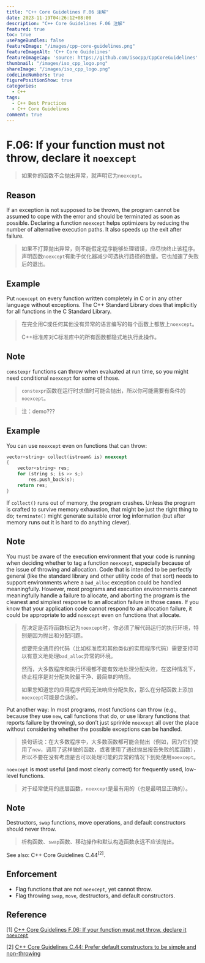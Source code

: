 ```yaml
---
title: "C++ Core Guidelines F.06 注解"
date: 2023-11-19T04:26:12+08:00
description: "C++ Core Guidelines F.06 注解"
featured: true
toc: true
usePageBundles: false
featureImage: "/images/cpp-core-guidelines.png"
featureImageAlt: 'C++ Core Guidelines'
featureImageCap: 'source: https://github.com/isocpp/CppCoreGuidelines'
thumbnail: "/images/iso_cpp_logo.png"
shareImage: "/images/iso_cpp_logo.png"
codeLineNumbers: true
figurePositionShow: true
categories:
  - C++
tags:
  - C++ Best Practices
  - C++ Core Guidelines
comment: true
---
```


# F.06: If your function must not throw, declare it `noexcept`

>如果你的函数不会抛出异常，就声明它为`noexcept`。

## Reason

If an exception is not supposed to be thrown, the program cannot be assumed to cope with the error and should be terminated as soon as possible. Declaring a function `noexcept` helps optimizers by reducing the number of alternative execution paths. It also speeds up the exit after failure.

>如果不打算抛出异常，则不能假定程序能够处理错误，应尽快终止该程序。声明函数`noexcept`有助于优化器减少可选执行路径的数量。它也加速了失败后的退出。

## Example

Put `noexcept` on every function written completely in C or in any other language without exceptions. The C++ Standard Library does that implicitly for all functions in the C Standard Library.

>在完全用C或任何其他没有异常的语言编写的每个函数上都放上`noexcept`。
>
>C++标准库对C标准库中的所有函数都隐式地执行此操作。

## Note

`constexpr` functions can throw when evaluated at run time, so you might need conditional `noexcept` for some of those.

>`constexpr`函数在运行时求值时可能会抛出，所以你可能需要有条件的`noexcept`。

> 注：demo???

## Example

You can use `noexcept` even on functions that can throw:

```c++
vector<string> collect(istream& is) noexcept
{
    vector<string> res;
    for (string s; is >> s;)
        res.push_back(s);
    return res;
}
```

If `collect()` runs out of memory, the program crashes. Unless the program is crafted to survive memory exhaustion, that might be just the right thing to do; `terminate()` might generate suitable error log information (but after memory runs out it is hard to do anything clever).

## Note

You must be aware of the execution environment that your code is running when deciding whether to tag a function `noexcept`, especially because of the issue of throwing and allocation. Code that is intended to be perfectly general (like the standard library and other utility code of that sort) needs to support environments where a `bad_alloc` exception could be handled meaningfully. However, most programs and execution environments cannot meaningfully handle a failure to allocate, and aborting the program is the cleanest and simplest response to an allocation failure in those cases. If you know that your application code cannot respond to an allocation failure, it could be appropriate to add `noexcept` even on functions that allocate.

>在决定是否将函数标记为`noexcept`时，你必须了解代码运行的执行环境，特别是因为抛出和分配问题。
>
>想要完全通用的代码（比如标准库和其他类似的实用程序代码）需要支持可以有意义地处理`bad_alloc`异常的环境。
>
>然而，大多数程序和执行环境都不能有效地处理分配失败，在这种情况下，终止程序是对分配失败最干净、最简单的响应。
>
>如果您知道您的应用程序代码无法响应分配失败，那么在分配函数上添加`noexcept`可能是合适的。

Put another way: In most programs, most functions can throw (e.g., because they use `new`, call functions that do, or use library functions that reports failure by throwing), so don’t just sprinkle `noexcept` all over the place without considering whether the possible exceptions can be handled.

>换句话说：在大多数程序中，大多数函数都可能会抛出（例如，因为它们使用了`new`，调用了这样做的函数，或者使用了通过抛出报告失败的库函数），所以不要在没有考虑是否可以处理可能的异常的情况下到处使用`noexcept`。

`noexcept` is most useful (and most clearly correct) for frequently used, low-level functions.

>对于经常使用的底层函数，`noexcept`是最有用的（也是最明显正确的）。

## Note

Destructors, `swap` functions, move operations, and default constructors should never throw.

>析构函数、`swap`函数、移动操作和默认构造函数永远不应该抛出。

See also: C++ Core Guidelines C.44<sup>[2]</sup>.

## Enforcement

- Flag functions that are not `noexcept`, yet cannot throw.
- Flag throwing `swap`, `move`, destructors, and default constructors.

## Reference

[1] [C++ Core Guidelines F.06: If your function must not throw, declare it `noexcept`](https://isocpp.github.io/CppCoreGuidelines/CppCoreGuidelines#f6-if-your-function-must-not-throw-declare-it-noexcept)

[2] [C++ Core Guidelines C.44: Prefer default constructors to be simple and non-throwing](https://isocpp.github.io/CppCoreGuidelines/CppCoreGuidelines#c44-prefer-default-constructors-to-be-simple-and-non-throwing)
